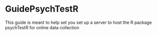 # GuidePsychTestR
This guide is meant to help set you set up a server to host the R package psychTestR for online data collection
